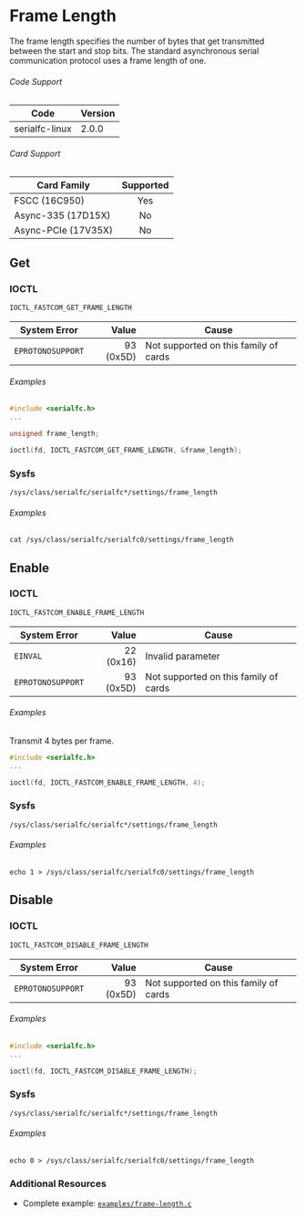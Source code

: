 # Frame Length

The frame length specifies the number of bytes that get transmitted between the start and stop bits. The standard asynchronous serial communication protocol uses a frame length of one.

###### Code Support
| Code | Version |
| ---- | ------- |
| serialfc-linux | 2.0.0 |

###### Card Support
| Card Family | Supported |
| ----------- |:-----:|
| FSCC (16C950) | Yes |
| Async-335 (17D15X) | No |
| Async-PCIe (17V35X) | No |


## Get
### IOCTL
```c
IOCTL_FASTCOM_GET_FRAME_LENGTH
```

| System Error | Value | Cause |
| ------------ | -----:| ----- |
| `EPROTONOSUPPORT` | 93 (0x5D) | Not supported on this family of cards |

###### Examples
```c
#include <serialfc.h>
...

unsigned frame_length;

ioctl(fd, IOCTL_FASTCOM_GET_FRAME_LENGTH, &frame_length);
```

### Sysfs
```
/sys/class/serialfc/serialfc*/settings/frame_length
```

###### Examples
```
cat /sys/class/serialfc/serialfc0/settings/frame_length
```


## Enable
### IOCTL
```c
IOCTL_FASTCOM_ENABLE_FRAME_LENGTH
```

| System Error | Value | Cause |
| ------------ | -----:| ----- |
| `EINVAL` | 22 (0x16) | Invalid parameter |
| `EPROTONOSUPPORT` | 93 (0x5D) | Not supported on this family of cards |

###### Examples
Transmit 4 bytes per frame.
```c
#include <serialfc.h>
...

ioctl(fd, IOCTL_FASTCOM_ENABLE_FRAME_LENGTH, 4);
```

### Sysfs
```
/sys/class/serialfc/serialfc*/settings/frame_length
```

###### Examples
```
echo 1 > /sys/class/serialfc/serialfc0/settings/frame_length
```


## Disable
### IOCTL
```c
IOCTL_FASTCOM_DISABLE_FRAME_LENGTH
```

| System Error | Value | Cause |
| ------------ | -----:| ----- |
| `EPROTONOSUPPORT` | 93 (0x5D) | Not supported on this family of cards |

###### Examples
```c
#include <serialfc.h>
...

ioctl(fd, IOCTL_FASTCOM_DISABLE_FRAME_LENGTH);
```

### Sysfs
```
/sys/class/serialfc/serialfc*/settings/frame_length
```

###### Examples
```
echo 0 > /sys/class/serialfc/serialfc0/settings/frame_length
```


### Additional Resources
- Complete example: [`examples/frame-length.c`](../examples/frame-length.c)
